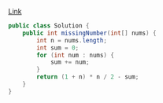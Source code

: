 [Link](https://leetcode.com/problems/missing-number/)

```java
public class Solution {
    public int missingNumber(int[] nums) {
        int n = nums.length;
        int sum = 0;
        for (int num : nums) {
            sum += num;
        }
        return (1 + n) * n / 2 - sum;
    }
}
```
